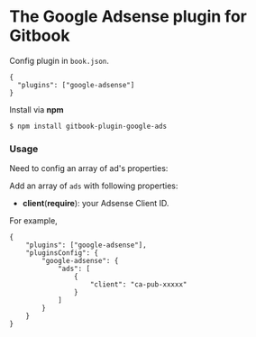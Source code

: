 The Google Adsense plugin for Gitbook
==============

Config plugin in `book.json`.
```
{
  "plugins": ["google-adsense"]
}
```

Install via **npm**

```
$ npm install gitbook-plugin-google-ads
```

### Usage

Need to config an array of ad's properties:

Add an array of `ads` with following properties:

* **client**(**require**): your Adsense Client ID.


For example,

```
{
    "plugins": ["google-adsense"],
    "pluginsConfig": {
        "google-adsense": {
            "ads": [
                {
                    "client": "ca-pub-xxxxx"
                }
            ]
        }
    }
}
```
